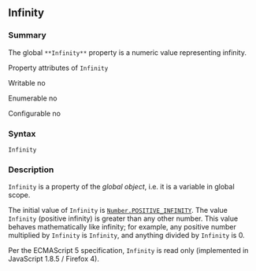 ## Infinity

### Summary

The global `**Infinity**` property is a numeric value representing infinity.

Property attributes of `Infinity`

Writable
no

Enumerable
no

Configurable
no

### Syntax

    Infinity 

### Description

`Infinity` is a property of the _global object_, i.e. it is a variable in global scope.

The initial value of `Infinity` is [`Number.POSITIVE_INFINITY`][0]. The value `Infinity` (positive infinity) is greater than any other number. This value behaves mathematically like infinity; for example, any positive number multiplied by `Infinity` is `Infinity`, and anything divided by `Infinity` is 0\.

Per the ECMAScript 5 specification, `Infinity` is read only (implemented in JavaScript 1.8.5  / Firefox 4).


[0]: https://developer.mozilla.org/en/docs/Web/JavaScript/Reference/Global_Objects/Number/POSITIVE_INFINITY "The Number.POSITIVE_INFINITY property represents the positive Infinity value."